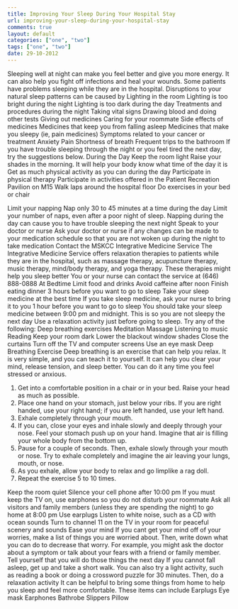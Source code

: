 ```yaml
---
title: Improving Your Sleep During Your Hospital Stay
url: improving-your-sleep-during-your-hospital-stay
comments: true
layout: default
categories: ["one", "two"]
tags: ["one", "two"]
date: 29-10-2012
---
```

Sleeping well at night can make you feel better and give you more energy. It can also help you fight off infections and heal your wounds.
Some patients have problems sleeping while they are in the hospital. Disruptions to your natural sleep patterns can be caused by
Lighting in the room
 Lighting is too bright during the night  Lighting is too dark during the day
Treatments and procedures during the night  Taking vital signs
 Drawing blood and doing other tests  Giving out medicines
 Caring for your roommate Side effects of medicines
 Medicines that keep you from falling asleep
 Medicines that make you sleepy (ie, pain medicines) Symptoms related to your cancer or treatment
 Anxiety
 Pain
 Shortness of breath
 Frequent trips to the bathroom
If you have trouble sleeping through the night or you feel tired the next day, try the suggestions below.
During the Day
Keep the room light
 Raise your shades in the morning. It will help your body know what time of the day it is
Get as much physical activity as you can during the day
 Participate in physical therapy
 Participate in activities offered in the Patient Recreation Pavilion on M15  Walk laps around the hospital floor
 Do exercises in your bed or chair


Limit your napping
 Nap only 30 to 45 minutes at a time during the day
 Limit your number of naps, even after a poor night of sleep. Napping during the day can cause you to have trouble sleeping the next night
Speak to your doctor or nurse
 Ask your doctor or nurse if any changes can be made to your medication schedule so that you are not woken up during the night to take medication
Contact the MSKCC Integrative Medicine Service
 The Integrative Medicine Service offers relaxation therapies to patients while they are in the hospital, such as massage therapy, acupuncture therapy, music therapy, mind/body therapy, and yoga therapy. These therapies might help you sleep better
 You or your nurse can contact the service at (646) 888-0888
At Bedtime
Limit food and drinks
 Avoid caffeine after noon
 Finish eating dinner 3 hours before you want to go to sleep
Take your sleep medicine at the best time
 If you take sleep medicine, ask your nurse to bring it to you 1 hour before you want to go to sleep
 You should take your sleep medicine between 9:00 pm and midnight. This is so you are not sleepy the next day
Use a relaxation activity just before going to sleep. Try any of the following:
 Deep breathing exercises  Meditation
 Massage
 Listening to music
 Reading
Keep your room dark
 Lower the blackout window shades
 Close the curtains
 Turn off the TV and computer screens  Use an eye mask
Deep Breathing Exercise
Deep breathing is an exercise that can help you relax. It is very simple, and you can teach it to yourself. It can help you clear your mind, release tension, and sleep better. You can do it any time you feel stressed or anxious.
1. Get into a comfortable position in a chair or in your bed. Raise your head as much as possible.
2. Place one hand on your stomach, just below your ribs. If you are right handed, use your right hand; if you are left handed, use your left hand.
3. Exhale completely through your mouth.
4. If you can, close your eyes and inhale slowly and deeply through your nose.
Feel your stomach push up on your hand. Imagine that air is filling your whole body from the bottom up.
5. Pause for a couple of seconds. Then, exhale slowly through your mouth or nose. Try
to exhale completely and imagine the air leaving your lungs, mouth, or nose.
6. As you exhale, allow your body to relax and go limplike a rag doll.
7. Repeat the exercise 5 to 10 times.

Keep the room quiet
 Silence your cell phone after 10:00 pm
 If you must keep the TV on, use earphones so you do not disturb your roommate
 Ask all visitors and family members (unless they are spending the night) to go home at 8:00 pm  Use earplugs
 Listen to white noise, such as a CD with ocean sounds
 Turn to channel 11 on the TV in your room for peaceful scenery and sounds
Ease your mind
 If you cant get your mind off of your worries, make a list of things you are worried about. Then, write down what you can do to decrease that worry. For example, you might ask the doctor about a symptom or talk about your fears with a friend or family member. Tell yourself that you will do those things the next day
 If you cannot fall asleep, get up and take a short walk. You can also try a light activity, such as reading a book or doing a crossword puzzle for 30 minutes. Then, do a relaxation activity
It can be helpful to bring some things from home to help you sleep and feel more comfortable. These items can include
 Earplugs
 Eye mask  Earphones  Bathrobe  Slippers
 Pillow
